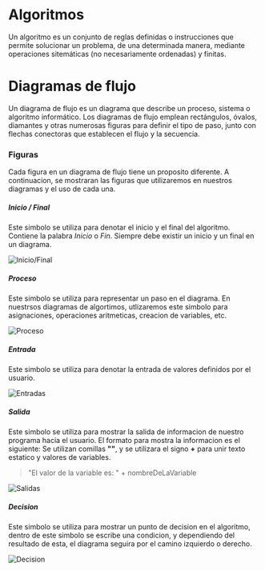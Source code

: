 # Algoritmos

Un algoritmo es un conjunto de reglas definidas o instrucciones que permite solucionar un problema, de una determinada manera, mediante operaciones sitemáticas (no necesariamente ordenadas) y finitas.


# Diagramas de flujo

Un diagrama de flujo es un diagrama que describe un proceso, sistema o algoritmo informático. Los diagramas de flujo emplean rectángulos, óvalos, diamantes y otras numerosas figuras para definir el tipo de paso, junto con flechas conectoras que establecen el flujo y la secuencia.

### Figuras

Cada figura en un diagrama de flujo tiene un proposito diferente. A continuacion, se mostraran las figuras que utilizaremos en nuestros diagramas y el uso de cada una.

##### Inicio / Final
Este simbolo se utiliza para denotar el inicio y el final del algoritmo. Contiene la palabra *Inicio* o *Fin*. Siempre debe existir un inicio y un final en un diagrama.

![Inicio/Final](https://i.ibb.co/L8VKYFn/diagram-circle.png)

##### Proceso
Este simbolo se utiliza para representar un paso en el diagrama. En nuestrsos diagramas de algortimos, utlizaremos este simbolo para asignaciones, operaciones aritmeticas, creacion de variables, etc.

![Proceso](https://i.ibb.co/cTrQq8D/diagram-process.png)

##### Entrada
Este simbolo se utiliza para denotar la entrada de valores definidos por el usuario. 

![Entradas](https://i.ibb.co/XXzxYDp/diagram-input.png)

##### Salida
Este simbolo se utiliza para mostrar la salida de informacion de nuestro programa hacia el usuario. El formato para mostra la informacion es el siguiente:
Se utilizan comillas **""**, y se utilizara el signo **+** para unir texto estatico y valores de variables.
> "El valor de la variable es: " + nombreDeLaVariable


![Salidas](https://i.ibb.co/TPc5hMj/diagram-output.png)

##### Decision
Este simbolo se utiliza para mostrar un punto de decision en el algoritmo, dentro de este simbolo se escribe una condicion, y dependiendo del resultado de esta, el diagrama seguira por el camino izquierdo o derecho.

![Decision](https://i.ibb.co/bm7sdX9/diagram-desition.png)